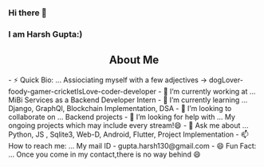 ### Hi there 👋
### I am Harsh Gupta:) 
<h2 align="center">About Me</h2>
<div background-color="black">
- ⚡ Quick Bio: ... Assiociating myself with a few adjectives -> dogLover-foody-gamer-cricketIsLove-coder-developer
- 🔭 I’m currently working at ... MiBi Services as a Backend Developer Intern
- 🌱 I’m currently learning ... Django, GraphQl, Blockchain Implementation, DSA 
- 👯 I’m looking to collaborate on ... Backend projects
- 🤔 I’m looking for help with ... My ongoing projects which may include every stream!😄
- 💬 Ask me about ... Python, JS , Sqlite3, Web-D, Android, Flutter, Project Implementation 
- 📫 How to reach me: ... My mail ID - gupta.harsh130@gmail.com
- 😄 Fun Fact: ...  Once you come in my contact,there is no way behind 😄
</div>

